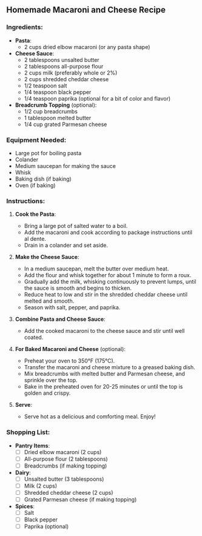 ## Homemade Macaroni and Cheese Recipe

### Ingredients:
- **Pasta**:
  - 2 cups dried elbow macaroni (or any pasta shape)
- **Cheese Sauce**:
  - 2 tablespoons unsalted butter
  - 2 tablespoons all-purpose flour
  - 2 cups milk (preferably whole or 2%)
  - 2 cups shredded cheddar cheese
  - 1/2 teaspoon salt
  - 1/4 teaspoon black pepper
  - 1/4 teaspoon paprika (optional for a bit of color and flavor)
- **Breadcrumb Topping** (optional):
  - 1/2 cup breadcrumbs
  - 1 tablespoon melted butter
  - 1/4 cup grated Parmesan cheese

### Equipment Needed:
- Large pot for boiling pasta
- Colander
- Medium saucepan for making the sauce
- Whisk
- Baking dish (if baking)
- Oven (if baking)

### Instructions:

1. **Cook the Pasta**:
   - Bring a large pot of salted water to a boil.
   - Add the macaroni and cook according to package instructions until al dente.
   - Drain in a colander and set aside.

2. **Make the Cheese Sauce**:
   - In a medium saucepan, melt the butter over medium heat.
   - Add the flour and whisk together for about 1 minute to form a roux.
   - Gradually add the milk, whisking continuously to prevent lumps, until the sauce is smooth and begins to thicken.
   - Reduce heat to low and stir in the shredded cheddar cheese until melted and smooth.
   - Season with salt, pepper, and paprika.

3. **Combine Pasta and Cheese Sauce**:
   - Add the cooked macaroni to the cheese sauce and stir until well coated.

4. **For Baked Macaroni and Cheese** (optional):
   - Preheat your oven to 350°F (175°C).
   - Transfer the macaroni and cheese mixture to a greased baking dish.
   - Mix breadcrumbs with melted butter and Parmesan cheese, and sprinkle over the top.
   - Bake in the preheated oven for 20-25 minutes or until the top is golden and crispy.

5. **Serve**:
   - Serve hot as a delicious and comforting meal. Enjoy!

### Shopping List:

- **Pantry Items**:
  - [ ] Dried elbow macaroni (2 cups)
  - [ ] All-purpose flour (2 tablespoons)
  - [ ] Breadcrumbs (if making topping)
- **Dairy**:
  - [ ] Unsalted butter (3 tablespoons)
  - [ ] Milk (2 cups)
  - [ ] Shredded cheddar cheese (2 cups)
  - [ ] Grated Parmesan cheese (if making topping)
- **Spices**:
  - [ ] Salt
  - [ ] Black pepper
  - [ ] Paprika (optional)
